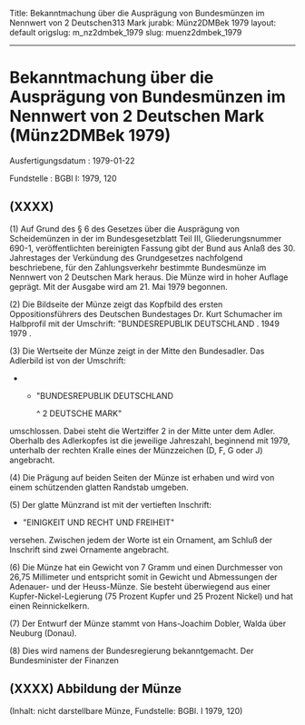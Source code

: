 Title: Bekanntmachung über die Ausprägung von Bundesmünzen im Nennwert von 2 Deutschen313
  Mark
jurabk: Münz2DMBek 1979
layout: default
origslug: m_nz2dmbek_1979
slug: muenz2dmbek_1979

---

# Bekanntmachung über die Ausprägung von Bundesmünzen im Nennwert von 2 Deutschen Mark (Münz2DMBek 1979)

Ausfertigungsdatum
:   1979-01-22

Fundstelle
:   BGBl I: 1979, 120



## (XXXX)

(1) Auf Grund des § 6 des Gesetzes über die Ausprägung von
Scheidemünzen in der im Bundesgesetzblatt Teil III, Gliederungsnummer
690-1, veröffentlichten bereinigten Fassung gibt der Bund aus Anlaß
des 30. Jahrestages der Verkündung des Grundgesetzes nachfolgend
beschriebene, für den Zahlungsverkehr bestimmte Bundesmünze im
Nennwert von 2 Deutschen Mark heraus. Die Münze wird in hoher Auflage
geprägt. Mit der Ausgabe wird am 21. Mai 1979 begonnen.

(2) Die Bildseite der Münze zeigt das Kopfbild des ersten
Oppositionsführers des Deutschen Bundestages Dr. Kurt Schumacher im
Halbprofil mit der Umschrift: "BUNDESREPUBLIK DEUTSCHLAND . 1949 1979
.

(3) Die Wertseite der Münze zeigt in der Mitte den Bundesadler. Das
Adlerbild ist von der Umschrift:

*
    *   "BUNDESREPUBLIK DEUTSCHLAND

        ^   2 DEUTSCHE MARK"









umschlossen. Dabei steht die Wertziffer 2 in der Mitte unter dem
Adler. Oberhalb des Adlerkopfes ist die jeweilige Jahreszahl,
beginnend mit 1979, unterhalb der rechten Kralle eines der Münzzeichen
(D, F, G oder J) angebracht.

(4) Die Prägung auf beiden Seiten der Münze ist erhaben und wird von
einem schützenden glatten Randstab umgeben.

(5) Der glatte Münzrand ist mit der vertieften Inschrift:

*   "EINIGKEIT UND RECHT UND FREIHEIT"



versehen. Zwischen jedem der Worte ist ein Ornament, am Schluß der
Inschrift sind zwei Ornamente angebracht.

(6) Die Münze hat ein Gewicht von 7 Gramm und einen Durchmesser von
26,75 Millimeter und entspricht somit in Gewicht und Abmessungen der
Adenauer- und der Heuss-Münze. Sie besteht überwiegend aus einer
Kupfer-Nickel-Legierung (75 Prozent Kupfer und 25 Prozent Nickel) und
hat einen Reinnickelkern.

(7) Der Entwurf der Münze stammt von Hans-Joachim Dobler, Walda über
Neuburg (Donau).

(8) Dies wird namens der Bundesregierung bekanntgemacht.
Der Bundesminister der Finanzen


## (XXXX) Abbildung der Münze

(Inhalt: nicht darstellbare Münze,
Fundstelle: BGBl. I 1979, 120)

